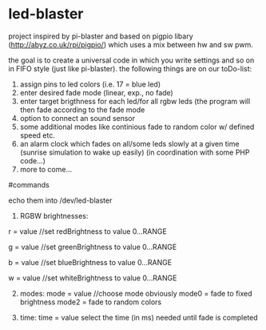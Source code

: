 # led-blaster

project inspired by pi-blaster and based on pigpio libary (http://abyz.co.uk/rpi/pigpio/) which uses a mix between hw and sw pwm.

the goal is to create a universal code in which you write settings and so on in FIFO style (just like pi-blaster).
the following things are on our toDo-list:

1. assign pins to led colors (i.e. 17 = blue led)
2. enter desired fade mode (linear, exp., no fade)
3. enter target brigthness for each led/for all rgbw leds (the program will then fade according to the fade mode
4. option to connect an sound sensor 
5. some additional modes like continious fade to random color w/ defined speed etc.
6. an alarm clock which fades on all/some leds slowly at a given time (sunrise simulation to wake up easily) (in coordination with some PHP code...)
7. more to come...

#commands

echo them into /dev/led-blaster

1. RGBW brightnesses:

  r = value  //set redBrightness to value 0...RANGE
  
  g = value  //set greenBrightness to value 0...RANGE
  
  b = value  //set blueBrightness to value 0...RANGE
  
  w = value  //set whiteBrightness to value 0...RANGE

2. modes:
  mode = value //choose mode obviously
  mode0 = fade to fixed brightness
  mode2 = fade to random colors

3. time:
  time = value
  select the time (in ms) needed until fade is completed
